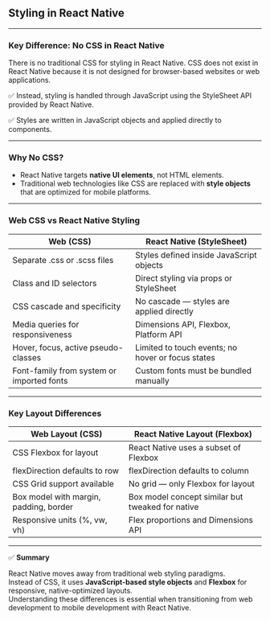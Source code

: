 ## Styling in React Native

---

### Key Difference: No CSS in React Native

There is no traditional CSS for styling in React Native. CSS does not exist in React Native because it is not designed for browser-based websites or web applications.

✅ Instead, styling is handled through JavaScript using the <span class="codeSnip">StyleSheet</span> API provided by React Native.

✅ Styles are written in JavaScript objects and applied directly to components.

---

### Why No CSS?

- React Native targets **native UI elements**, not HTML elements.
- Traditional web technologies like CSS are replaced with **style objects** that are optimized for mobile platforms.

---

### Web CSS vs React Native Styling

<table class="notesTable">
  <thead>
    <tr class="tableHeader">
      <th class="tableCellHeader">Web (CSS)</th>
      <th class="tableCellHeader">React Native (StyleSheet)</th>
    </tr>
  </thead>
  <tbody>
    <tr class="tableRow">
      <td class="tableCell">Separate .css or .scss files</td>
      <td class="tableCell">Styles defined inside JavaScript objects</td>
    </tr>
    <tr class="tableRow">
      <td class="tableCell">Class and ID selectors</td>
      <td class="tableCell">Direct styling via props or StyleSheet</td>
    </tr>
    <tr class="tableRow">
      <td class="tableCell">CSS cascade and specificity</td>
      <td class="tableCell">No cascade — styles are applied directly</td>
    </tr>
    <tr class="tableRow">
      <td class="tableCell">Media queries for responsiveness</td>
      <td class="tableCell">Dimensions API, Flexbox, Platform API</td>
    </tr>
    <tr class="tableRow">
      <td class="tableCell">Hover, focus, active pseudo-classes</td>
      <td class="tableCell">Limited to touch events; no hover or focus states</td>
    </tr>
    <tr class="tableRow">
      <td class="tableCell">Font-family from system or imported fonts</td>
      <td class="tableCell">Custom fonts must be bundled manually</td>
    </tr>
  </tbody>
</table>

---

### Key Layout Differences

<table class="notesTable">
  <thead>
    <tr class="tableHeader">
      <th class="tableCellHeader">Web Layout (CSS)</th>
      <th class="tableCellHeader">React Native Layout (Flexbox)</th>
    </tr>
  </thead>
  <tbody>
    <tr class="tableRow">
      <td class="tableCell">CSS Flexbox for layout</td>
      <td class="tableCell">React Native uses a subset of Flexbox</td>
    </tr>
    <tr class="tableRow">
      <td class="tableCell">flexDirection defaults to row</td>
      <td class="tableCell">flexDirection defaults to column</td>
    </tr>
    <tr class="tableRow">
      <td class="tableCell">CSS Grid support available</td>
      <td class="tableCell">No grid — only Flexbox for layout</td>
    </tr>
    <tr class="tableRow">
      <td class="tableCell">Box model with margin, padding, border</td>
      <td class="tableCell">Box model concept similar but tweaked for native</td>
    </tr>
    <tr class="tableRow">
      <td class="tableCell">Responsive units (%, vw, vh)</td>
      <td class="tableCell">Flex proportions and Dimensions API</td>
    </tr>
  </tbody>
</table>

---

✅ **Summary**

React Native moves away from traditional web styling paradigms.  
Instead of CSS, it uses **JavaScript-based style objects** and **Flexbox** for responsive, native-optimized layouts.  
Understanding these differences is essential when transitioning from web development to mobile development with React Native.
